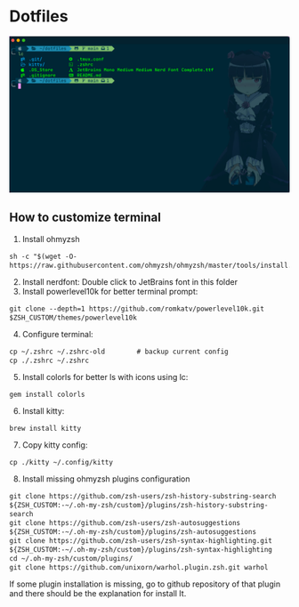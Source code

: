 # Dotfiles

![Terminal screenshot](./terminal-screenshot.png "Terminal screenshot")

## How to customize terminal

1. Install ohmyzsh
```
sh -c "$(wget -O- https://raw.githubusercontent.com/ohmyzsh/ohmyzsh/master/tools/install.sh)"
```
2. Install nerdfont: Double click to JetBrains font in this folder
3. Install powerlevel10k for better terminal prompt:
```
git clone --depth=1 https://github.com/romkatv/powerlevel10k.git $ZSH_CUSTOM/themes/powerlevel10k
```
4. Configure terminal:
```
cp ~/.zshrc ~/.zshrc-old        # backup current config
cp ./.zshrc ~/.zshrc
```
5. Install colorls for better ls with icons using lc:
```
gem install colorls
```

6. Install kitty:
```
brew install kitty
```
7. Copy kitty config:
```
cp ./kitty ~/.config/kitty
```
8. Install missing ohmyzsh plugins configuration
```
git clone https://github.com/zsh-users/zsh-history-substring-search ${ZSH_CUSTOM:-~/.oh-my-zsh/custom}/plugins/zsh-history-substring-search
git clone https://github.com/zsh-users/zsh-autosuggestions ${ZSH_CUSTOM:-~/.oh-my-zsh/custom}/plugins/zsh-autosuggestions
git clone https://github.com/zsh-users/zsh-syntax-highlighting.git ${ZSH_CUSTOM:-~/.oh-my-zsh/custom}/plugins/zsh-syntax-highlighting
cd ~/.oh-my-zsh/custom/plugins/
git clone https://github.com/unixorn/warhol.plugin.zsh.git warhol
```

If some plugin installation is missing, go to github repository of that plugin and there should be the explanation for install It.

